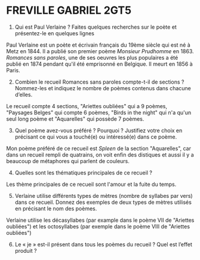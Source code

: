 # FREVILLE GABRIEL 2GT5

1. Qui est Paul Verlaine ? Faites quelques recherches sur le poète et présentez-le en quelques lignes

Paul Verlaine est un poète et écrivain français du 19ème siècle qui est né à Metz en 1844. Il a publié son premier poème *Monsieur Prudhomme* en 1863. *Romances sans paroles*, une de ses oeuvres les plus populaires a été publié en 1874 pendant qu'il été emprisonné en Belgique. Il meurt en 1856 à Paris.

2.  Combien le recueil Romances sans paroles compte-t-il de sections ? Nommez-les et indiquez le nombre de poèmes contenus dans chacune d’elles.
   
Le recueil compte 4 sections, "Ariettes oubliées" qui a 9 poèmes, "Paysages Belges" qui compte 6 poèmes, "Birds in the night" qui n'a qu'un seul long poème et "Aquarelles" qui possède 7 poèmes.
   
3. Quel poème avez-vous préféré ? Pourquoi ? Justifiez votre choix en précisant ce qui vous a touché(e) ou intéressé(e) dans ce poème.

Mon poème préféré de ce recueil est *Spleen* de la section "Aquarelles", car dans un recueil rempli de quatrains, on voit enfin des distiques et aussi il y a beaucoup de métaphores qui parlent de couleurs.

4. Quelles sont les thématiques principales de ce recueil ?

Les thème principales de ce recueil sont l'amour et la fuite du temps.

5. Verlaine utilise différents types de mètres (nombre de syllabes par vers) dans ce recueil. Donnez des exemples de deux types de mètres utilisés en précisant le nom des poèmes.

Verlaine utilise les décasyllabes (par example dans le poème VII de "Ariettes oubliées") et les octosyllabes (par exemple dans le poème VIII de "Ariettes oubliées")

6. Le « je » est-il présent dans tous les poèmes du recueil ? Quel est l’effet produit ?